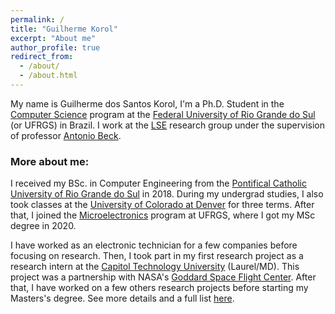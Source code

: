 ```yaml
---
permalink: /
title: "Guilherme Korol"
excerpt: "About me"
author_profile: true
redirect_from:
  - /about/
  - /about.html
---
```


My name is Guilherme dos Santos Korol, I'm a Ph.D. Student in the [Computer Science](https://www.inf.ufrgs.br/ppgc/) program at the [Federal University of Rio Grande do Sul](http://www.ufrgs.br/ufrgs/inicial) (or UFRGS) in Brazil. I work at the [LSE](http://www.inf.ufrgs.br/lse/) research group under the supervision of professor [Antonio Beck](http://www.inf.ufrgs.br/~caco/).

### More about me:

I received my BSc. in Computer Engineering from the [Pontifical Catholic University of Rio Grande do Sul](https://www.pucrs.br/) in 2018. During my undergrad studies, I also took classes at the [University of Colorado at Denver](https://www.ucdenver.edu/) for three terms. After that, I joined the [Microelectronics](http://www.ufrgs.br/pgmicro) program at UFRGS, where I got my MSc degree in 2020.

I have worked as an electronic technician for a few companies before focusing on research. Then, I took part in my first research project as a research intern at the [Capitol Technology University](https://www.captechu.edu/) (Laurel/MD). This project was a partnership with NASA's [Goddard Space Flight Center](https://www.nasa.gov/centers/goddard/about/index.html). After that, I have worked on a few others research projects before starting my Masters's degree. See more details and a full list [here](https://gkorol.github.io/projects/).
